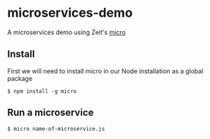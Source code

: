 # microservices-demo

A microservices demo using Zeit's [micro](https://github.com/zeit/micro)

## Install

First we will need to install micro in our Node installation as a global package

```
$ npm install -g micro
```

## Run a microservice

```
$ micro name-of-microservice.js
```

